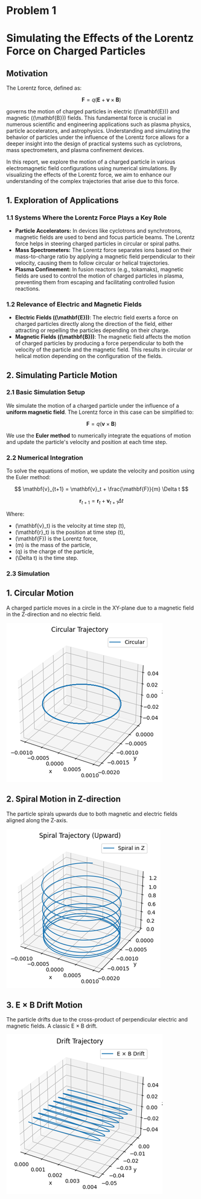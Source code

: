 # Problem 1

# **Simulating the Effects of the Lorentz Force on Charged Particles**

## **Motivation**

The Lorentz force, defined as:

$$
\mathbf{F} = q(\mathbf{E} + \mathbf{v} \times \mathbf{B})
$$

governs the motion of charged particles in electric (\(\mathbf{E}\)) and magnetic (\(\mathbf{B}\)) fields. This fundamental force is crucial in numerous scientific and engineering applications such as plasma physics, particle accelerators, and astrophysics. Understanding and simulating the behavior of particles under the influence of the Lorentz force allows for a deeper insight into the design of practical systems such as cyclotrons, mass spectrometers, and plasma confinement devices.

In this report, we explore the motion of a charged particle in various electromagnetic field configurations using numerical simulations. By visualizing the effects of the Lorentz force, we aim to enhance our understanding of the complex trajectories that arise due to this force.

## **1. Exploration of Applications**

### **1.1 Systems Where the Lorentz Force Plays a Key Role**

- **Particle Accelerators:** In devices like cyclotrons and synchrotrons, magnetic fields are used to bend and focus particle beams. The Lorentz force helps in steering charged particles in circular or spiral paths.
- **Mass Spectrometers:** The Lorentz force separates ions based on their mass-to-charge ratio by applying a magnetic field perpendicular to their velocity, causing them to follow circular or helical trajectories.
- **Plasma Confinement:** In fusion reactors (e.g., tokamaks), magnetic fields are used to control the motion of charged particles in plasma, preventing them from escaping and facilitating controlled fusion reactions.

### **1.2 Relevance of Electric and Magnetic Fields**

- **Electric Fields (\(\mathbf{E}\))**: The electric field exerts a force on charged particles directly along the direction of the field, either attracting or repelling the particles depending on their charge.
- **Magnetic Fields (\(\mathbf{B}\))**: The magnetic field affects the motion of charged particles by producing a force perpendicular to both the velocity of the particle and the magnetic field. This results in circular or helical motion depending on the configuration of the fields.

## **2. Simulating Particle Motion**

### **2.1 Basic Simulation Setup**

We simulate the motion of a charged particle under the influence of a **uniform magnetic field**. The Lorentz force in this case can be simplified to:

$$
\mathbf{F} = q (\mathbf{v} \times \mathbf{B})
$$

We use the **Euler method** to numerically integrate the equations of motion and update the particle's velocity and position at each time step.

### **2.2 Numerical Integration**

To solve the equations of motion, we update the velocity and position using the Euler method:

$$
\mathbf{v}_{t+1} = \mathbf{v}_t + \frac{\mathbf{F}}{m} \Delta t
$$

$$
\mathbf{r}_{t+1} = \mathbf{r}_t + \mathbf{v}_{t+1} \Delta t
$$

Where:
- \(\mathbf{v}_t\) is the velocity at time step \(t\),
- \(\mathbf{r}_t\) is the position at time step \(t\),
- \(\mathbf{F}\) is the Lorentz force,
- \(m\) is the mass of the particle,
- \(q\) is the charge of the particle,
- \(\Delta t\) is the time step.

### 2.3 Simulation 

## 1. Circular Motion
A charged particle moves in a circle in the XY-plane due to a magnetic field in the Z-direction and no electric field.

![alt text](image-2.png)

## 2. Spiral Motion in Z-direction
The particle spirals upwards due to both magnetic and electric fields aligned along the Z-axis.

![alt text](image-3.png)

## 3. E × B Drift Motion
The particle drifts due to the cross-product of perpendicular electric and magnetic fields. A classic E × B drift.

![alt text](image-4.png)